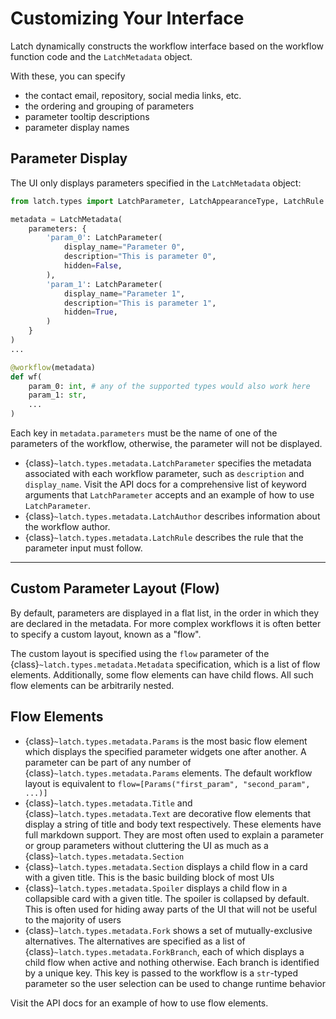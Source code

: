 # Customizing Your Interface

Latch dynamically constructs the workflow interface based on the workflow function code and the `LatchMetadata` object.

With these, you can specify

- the contact email, repository, social media links, etc.
- the ordering and grouping of parameters
- parameter tooltip descriptions
- parameter display names

## Parameter Display

The UI only displays parameters specified in the `LatchMetadata` object:

```python
from latch.types import LatchParameter, LatchAppearanceType, LatchRule

metadata = LatchMetadata(
    parameters: {
        'param_0': LatchParameter(
            display_name="Parameter 0",
            description="This is parameter 0",
            hidden=False,
        ),
        'param_1': LatchParameter(
            display_name="Parameter 1",
            description="This is parameter 1",
            hidden=True,
        )
    }
)
...

@workflow(metadata)
def wf(
    param_0: int, # any of the supported types would also work here
    param_1: str,
    ...
)
```

Each key in `metadata.parameters` must be the name of one of the parameters of the workflow, otherwise, the parameter will not be displayed.

- {class}`~latch.types.metadata.LatchParameter` specifies the metadata associated with each workflow parameter, such as `description` and `display_name`. Visit the API docs for a comprehensive list of keyword arguments that `LatchParameter` accepts and an example of how to use `LatchParameter`.
- {class}`~latch.types.metadata.LatchAuthor` describes information about the workflow author.
- {class}`~latch.types.metadata.LatchRule` describes the rule that the parameter input must follow.

---

## Custom Parameter Layout (Flow)

By default, parameters are displayed in a flat list, in the order in which they are declared in the metadata. For more complex workflows it is often better to specify a custom layout, known as a "flow".

The custom layout is specified using the `flow` parameter of the {class}`~latch.types.metadata.Metadata` specification, which is a list of flow elements. Additionally, some flow elements can have child flows. All such flow elements can be arbitrarily nested.

## Flow Elements

- {class}`~latch.types.metadata.Params` is the most basic flow element which displays the specified parameter widgets one after another. A parameter can be part of any number of {class}`~latch.types.metadata.Params` elements. The default workflow layout is equivalent to `flow=[Params("first_param", "second_param", ...)]`
- {class}`~latch.types.metadata.Title` and {class}`~latch.types.metadata.Text` are decorative flow elements that display a string of title and body text respectively. These elements have full markdown support. They are most often used to explain a parameter or group parameters without cluttering the UI as much as a {class}`~latch.types.metadata.Section`
- {class}`~latch.types.metadata.Section` displays a child flow in a card with a given title. This is the basic building block of most UIs
- {class}`~latch.types.metadata.Spoiler` displays a child flow in a collapsible card with a given title. The spoiler is collapsed by default. This is often used for hiding away parts of the UI that will not be useful to the majority of users
- {class}`~latch.types.metadata.Fork` shows a set of mutually-exclusive alternatives. The alternatives are specified as a list of {class}`~latch.types.metadata.ForkBranch`, each of which displays a child flow when active and nothing otherwise. Each branch is identified by a unique key. This key is passed to the workflow is a `str`-typed parameter so the user selection can be used to change runtime behavior

Visit the API docs for an example of how to use flow elements.
